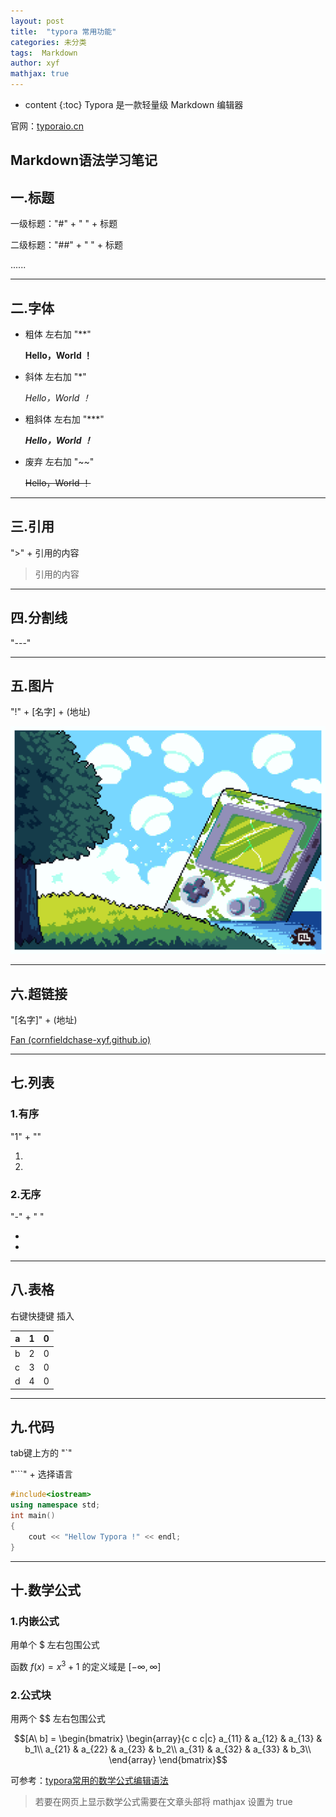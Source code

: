 ```yaml
---
layout: post
title:  "typora 常用功能"
categories: 未分类
tags:  Markdown
author: xyf
mathjax: true
---
```


* content
{:toc}
Typora 是一款轻量级 Markdown 编辑器

官网：[typoraio.cn](https://www.typoraio.cn/)







## Markdown语法学习笔记

## 一.标题

一级标题："#" + " " + 标题

二级标题："##" + " " + 标题

......



---



## 二.字体

- 粗体  左右加 "**"

  **Hello，World ！**

  

- 斜体  左右加 "*"

  *Hello，World ！*

  

- 粗斜体  左右加 "***"

  ***Hello，World ！***

  

- 废弃  左右加 "~~"

  ~~Hello，World ！~~

  

---



## 三.引用

">" + 引用的内容

> 引用的内容



---



## 四.分割线

"---"



---



## 五.图片

"!" + [名字] + (地址)

![示例图片](https://raw.githubusercontent.com/CornfieldChase-XYF/CornfieldChase-XYF.github.io/main/picture/2023-01-15-typora%20%E5%B8%B8%E7%94%A8%E5%8A%9F%E8%83%BD/202301161500927.png)



---



## 六.超链接

"[名字]" + (地址)

[Fan (cornfieldchase-xyf.github.io)](https://cornfieldchase-xyf.github.io/)



---



## 七.列表

### 1.有序

"1" + ""

1. 
2. 

### 2.无序

"-" + " "

- 
- 

---



## 八.表格

右键快捷键 插入

| a    | 1    | 0    |
| ---- | ---- | ---- |
| b    | 2    | 0    |
| c    | 3    | 0    |
| d    | 4    | 0    |



---



## 九.代码

tab键上方的 "`"

"```" + 选择语言

```c++
#include<iostream>
using namespace std;
int main()
{
    cout << "Hellow Typora !" << endl;
}
```



---



## 十.数学公式

### 1.内嵌公式

用单个 $ 左右包围公式

函数 $f(x) = x^3 + 1$ 的定义域是 $[-\infty , \infty]$



### 2.公式块

用两个 $$ 左右包围公式

$$[A\ b] = 
\begin{bmatrix}
\begin{array}{c c c|c}
a_{11} & a_{12} & a_{13} & b_1\\
a_{21} & a_{22} & a_{23} & b_2\\
a_{31} & a_{32} & a_{33} & b_3\\
\end{array}
\end{bmatrix}$$

可参考：[typora常用的数学公式编辑语法](https://www.cnblogs.com/wreng/articles/13514391.html)

> 若要在网页上显示数学公式需要在文章头部将 mathjax 设置为 true